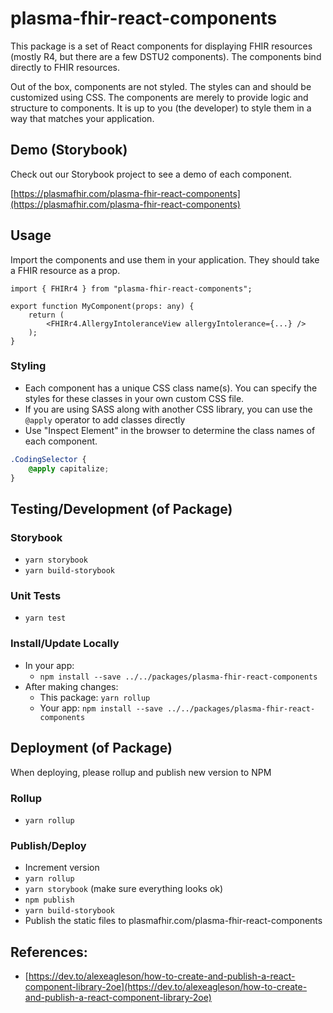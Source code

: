 # plasma-fhir-react-components

This package is a set of React components for displaying FHIR resources (mostly R4, but there are a few DSTU2 components). The components bind directly to FHIR resources.

Out of the box, components are not styled. The styles can and should be customized using CSS. The components are merely to provide logic and structure to components. It is up to you (the developer) to style them in a way that matches your application.

## Demo (Storybook)

Check out our Storybook project to see a demo of each component.

[https://plasmafhir.com/plasma-fhir-react-components](https://plasmafhir.com/plasma-fhir-react-components)

## Usage

Import the components and use them in your application. They should take a FHIR resource as a prop.

```tsx
import { FHIRr4 } from "plasma-fhir-react-components";

export function MyComponent(props: any) {
    return (
        <FHIRr4.AllergyIntoleranceView allergyIntolerance={...} />
    );
}
```

### Styling

* Each component has a unique CSS class name(s). You can specify the styles for these classes in your own custom CSS file.
* If you are using SASS along with another CSS library, you can use the `@apply` operator to add classes directly
* Use "Inspect Element" in the browser to determine the class names of each component.

```css
.CodingSelector {
    @apply capitalize;
}
```

## Testing/Development (of Package)

### Storybook

* `yarn storybook`
* `yarn build-storybook`

### Unit Tests

* `yarn test`

### Install/Update Locally

* In your app:
  * `npm install --save ../../packages/plasma-fhir-react-components`
* After making changes:
  * This package: `yarn rollup`
  * Your app: `npm install --save ../../packages/plasma-fhir-react-components`

## Deployment (of Package)

When deploying, please rollup and publish new version to NPM

### Rollup

* `yarn rollup`

### Publish/Deploy

* Increment version
* `yarn rollup`
* `yarn storybook` (make sure everything looks ok)
* `npm publish`
* `yarn build-storybook`
* Publish the static files to plasmafhir.com/plasma-fhir-react-components

## References:

* [https://dev.to/alexeagleson/how-to-create-and-publish-a-react-component-library-2oe](https://dev.to/alexeagleson/how-to-create-and-publish-a-react-component-library-2oe)
